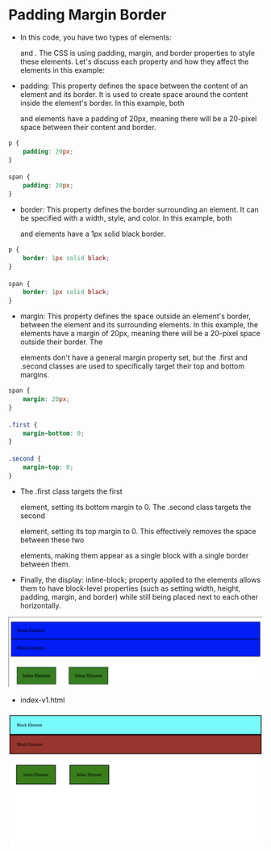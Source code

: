 # Padding Margin Border

- In this code, you have two types of elements: <p> and <span>. The CSS is using padding, margin, and border properties to style these elements. Let's discuss each property and how they affect the elements in this example:

- padding: This property defines the space between the content of an element and its border. It is used to create space around the content inside the element's border. In this example, both <p> and <span> elements have a padding of 20px, meaning there will be a 20-pixel space between their content and border.

```css
p {
    padding: 20px;
}

span {
    padding: 20px;
}
```
- border: This property defines the border surrounding an element. It can be specified with a width, style, and color. In this example, both <p> and <span> elements have a 1px solid black border.

```css
p {
    border: 1px solid black;
}

span {
    border: 1px solid black;
}
```

- margin: This property defines the space outside an element's border, between the element and its surrounding elements. In this example, the <span> elements have a margin of 20px, meaning there will be a 20-pixel space outside their border. The <p> elements don't have a general margin property set, but the .first and .second classes are used to specifically target their top and bottom margins.

```css
span {
    margin: 20px;
}

.first {
    margin-bottom: 0;
}

.second {
    margin-top: 0;
}
```

- The .first class targets the first <p> element, setting its bottom margin to 0. The .second class targets the second <p> element, setting its top margin to 0. This effectively removes the space between these two <p> elements, making them appear as a single block with a single border between them.

- Finally, the display: inline-block; property applied to the <span> elements allows them to have block-level properties (such as setting width, height, padding, margin, and border) while still being placed next to each other horizontally.

![img](.images/img.png)

- index-v1.html

![img](.images/image-2023-04-15-10-52-41.png)